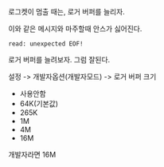 로그켓이 멈출 때는, 로거 버퍼를 늘리자.

이와 같은 메시지와 마주할때 안스가 싫어진다.

```
read: unexpected EOF!
```

로거 버퍼를 늘려보자. 그럼 잘된다.

설정 -> 개발자옵션(개발자모드) -> 로거 버퍼 크기

- 사용안함
- 64K(기본값)
- 265K
- 1M
- 4M
- 16M

개발자라면 16M

